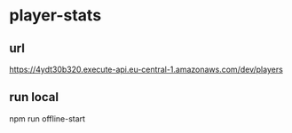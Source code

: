 # player-stats
## url
https://4ydt30b320.execute-api.eu-central-1.amazonaws.com/dev/players

## run local
npm run offline-start
